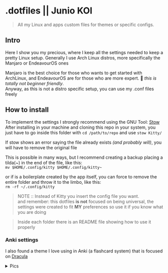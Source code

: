 # .dotfiles || Junio KOI

> All my Linux and apps custom files for themes or specific configs.

## Intro
Here I show you my precious, where I keep all the settings needed to keep a pretty Linux setup. 
Generally I use Arch Linux distros, more specifically the Manjaro or EndeavourOS ones  

Manjaro is the best choice for those who wants to get started with ArchLinux, and EndeavourOS are for those who are more expert. :triangular_flag_on_post: *this is totally not beginner friendly*.  
Anyway, as this is not a distro specific setup, you can use my .conf files freely



## How to install
To implement the settings I strongly recommend using the GNU Tool: [Stow](https://www.gnu.org/software/stow/)  
After installing in your machine and cloning this repo in your system, you just have to
go inside this folder with `cd /path/to/repo` and use `stow Kitty/`  

If stow shows an error saying the file already exists *(and probably will)*, you will have to remove the original file  

This is possible in many ways, but I recommend creating a backup placing a tilda(~) in the end of the file, like this:  
`mv $HOME/.config/kitty $HOME/.config/kitty~`  

or if is a boilerplate created by the app itself, you can force to remove the entire folder and throw it to the limbo, like this:  
`rm -rf ~/.config/kitty`
> NOTE :: Instead of Kitty you insert the config file you want.  
> and remember: this dotfiles **is not** focused on being universal, the settings  were created to fit **MY** preferences so use it if you know what you are doing  

>Inside each folder there is an README file showing how to use it properly





### Anki settings
I also found a theme I love using in Anki (a flashcard system) that is focused on [Dracula](https://draculatheme.com/) 
<details> 
  <summary>
      Pics 
  </summary>
  <br>
<table>
  <tr>
    <th>
      Main Screen
    </th>
    <th>
      Card Template
    </th>
  </tr>
  
  <tr>
      <td>
        <img src="https://user-images.githubusercontent.com/53125029/170778251-7d8137f5-3555-4b19-8327-69417a6ccacb.png" width=100% height="auto">
      </td>
      <td>
        <img src="https://user-images.githubusercontent.com/53125029/170778261-60650c81-352e-4016-a895-7495a68daee0.png" width=100% height="auto">
      </td>
    </tr>
</table>
  
 </details> 
  
